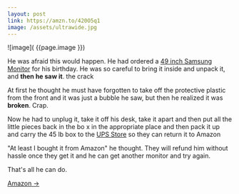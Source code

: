 ```yaml
---
layout: post
link: https://amzn.to/420O5q1
image: /assets/ultrawide.jpg
---
```


![image]( {{page.image }})

He was afraid this would happen. He had ordered a [49 inch Samsung Monitor](https://amzn.to/420O5q1)
 for his birthday. He was so careful to bring it inside and unpack it, and **then he saw it**. the crack

 At first he thought he must have forgotten to take off the protective plastic from the front and it was just a
 bubble he saw, but then he realized it was **broken**. Crap.

 Now he had to unplug it, take it off his desk, take it apart and then put all the little pieces back in the bo x
 in the appropriate place and then pack it up and carry the 45 lb box to the [UPS Store](http://ups.com)
 so they can return it to Amazon
 

 "At least I bought it from Amazon" he thought. They will refund him without hassle once they get it and he
 can get another monitor and try again.

 That's all he can do.

<a href="{{ page.link }}"> Amazon <span class="link-arrow"> &rarr;</span></a>


